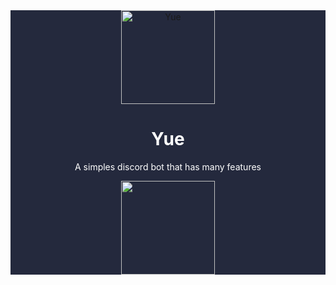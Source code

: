 <div align="center" style="background-color: #24293D">
            <img src="https://cdn.discordapp.com/avatars/575720609984544782/e76845210f78fd757d2ae4bcddedb8c5.png?size=2048" alt="Yue" width="150px;" class="mb-3 rounded-circle">  
            <h1 class="featurette-heading" style="color: white;">Yue</h1>
            <p style="color: white;">A simples discord bot that has many features</p>
            <img src="https://botsfordiscord.com/api/bot/575720609984544782/widget" height="150">
</div>
